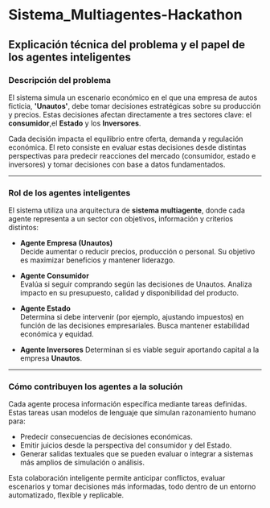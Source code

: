 # Sistema_Multiagentes-Hackathon
## Explicación técnica del problema y el papel de los agentes inteligentes

### Descripción del problema

El sistema simula un escenario económico en el que una empresa de autos ficticia, **'Unautos'**, debe tomar decisiones estratégicas sobre su producción y precios. Estas decisiones afectan directamente a tres sectores clave: el **consumidor**,el **Estado** y los **Inversores**.

Cada decisión impacta el equilibrio entre oferta, demanda y regulación económica. El reto consiste en evaluar estas decisiones desde distintas perspectivas para predecir reacciones del mercado (consumidor, estado e inversores) y tomar decisiones con base a datos fundamentados.

---

### Rol de los agentes inteligentes

El sistema utiliza una arquitectura de **sistema multiagente**, donde cada agente representa a un sector con objetivos, información y criterios distintos:

- **Agente Empresa (Unautos)**  
  Decide aumentar o reducir precios, producción o personal. Su objetivo es maximizar beneficios y mantener liderazgo.

- **Agente Consumidor**  
  Evalúa si seguir comprando según las decisiones de Unautos. Analiza impacto en su presupuesto, calidad y disponibilidad del producto.

- **Agente Estado**  
  Determina si debe intervenir (por ejemplo, ajustando impuestos) en función de las decisiones empresariales. Busca mantener estabilidad económica y equidad.
  
- **Agente Inversores**
  Determinan si es viable seguir aportando capital a la empresa **Unautos**.
---

### Cómo contribuyen los agentes a la solución

Cada agente procesa información específica mediante tareas definidas. Estas tareas usan modelos de lenguaje que simulan razonamiento humano para:

- Predecir consecuencias de decisiones económicas.
- Emitir juicios desde la perspectiva del consumidor y del Estado.
- Generar salidas textuales que se pueden evaluar o integrar a sistemas más amplios de simulación o análisis.

Esta colaboración inteligente permite anticipar conflictos, evaluar escenarios y tomar decisiones más informadas, todo dentro de un entorno automatizado, flexible y replicable.
